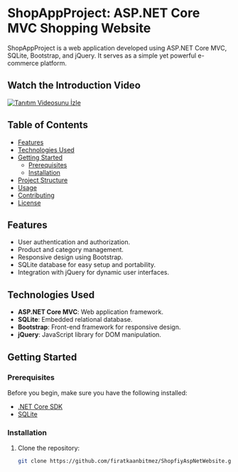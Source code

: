 # ShopAppProject: ASP.NET Core MVC Shopping Website

ShopAppProject is a web application developed using ASP.NET Core MVC, SQLite, Bootstrap, and jQuery. It serves as a simple yet powerful e-commerce platform.

## Watch the Introduction Video

[![Tanıtım Videosunu İzle](http://img.youtube.com/vi/LLT3Q5SahrY/0.jpg)](http://www.youtube.com/watch?v=LLT3Q5SahrY "Tanıtım Videosunu İzle")

## Table of Contents

- [Features](#features)
- [Technologies Used](#technologies-used)
- [Getting Started](#getting-started)
  - [Prerequisites](#prerequisites)
  - [Installation](#installation)
- [Project Structure](#project-structure)
- [Usage](#usage)
- [Contributing](#contributing)
- [License](#license)

## Features

- User authentication and authorization.
- Product and category management.
- Responsive design using Bootstrap.
- SQLite database for easy setup and portability.
- Integration with jQuery for dynamic user interfaces.

## Technologies Used

- **ASP.NET Core MVC**: Web application framework.
- **SQLite**: Embedded relational database.
- **Bootstrap**: Front-end framework for responsive design.
- **jQuery**: JavaScript library for DOM manipulation.

## Getting Started

### Prerequisites

Before you begin, make sure you have the following installed:

- [.NET Core SDK](https://dotnet.microsoft.com/download)
- [SQLite](https://www.sqlite.org/download.html)

### Installation

1. Clone the repository:

   ```bash
   git clone https://github.com/firatkaanbitmez/ShopfiyAspNetWebsite.git
